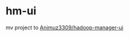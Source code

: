 # hm-ui
mv project to [Animuz3309/hadoop-manager-ui](https://github.com/Animuz3309/hadoop-manager-ui)

